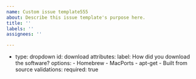 ```yaml
---
name: Custom issue template555
about: Describe this issue template's purpose here.
title: ''
labels: ''
assignees: ''

---
```


- type: dropdown
  id: download
  attributes:
    label: How did you download the software?
    options:
      - Homebrew
      - MacPorts
      - apt-get
      - Built from source
  validations:
    required: true
